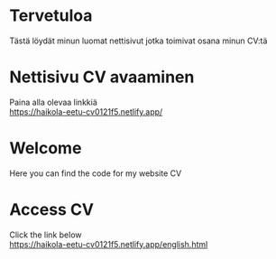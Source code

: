 # Tervetuloa
Tästä löydät minun luomat nettisivut jotka toimivat osana minun CV:tä

# Nettisivu CV avaaminen
Paina alla olevaa linkkiä <br>
https://haikola-eetu-cv0121f5.netlify.app/

# Welcome
Here you can find the code for my website CV

# Access CV
Click the link below <br>
https://haikola-eetu-cv0121f5.netlify.app/english.html
